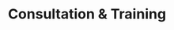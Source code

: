 ---
title: "Consultation & Training"
description: "One-to-One strategy calls where I teach you the foundations of creating a customer journey that bring in sales for any industry."
icon: "handshake"
eleventyExcludeFromCollections: false
excludeFromSitemap: true
Frontmatter:
redirectFrom: ['/products/consultation-and-training/', '/contact/']
---
